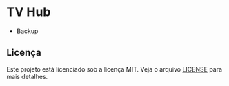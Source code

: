 # TV Hub

- Backup

## Licença

Este projeto está licenciado sob a licença MIT. Veja o arquivo [LICENSE](LICENSE) para mais detalhes.
